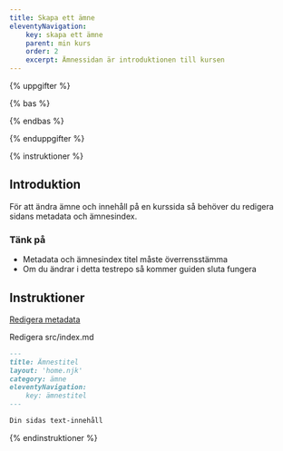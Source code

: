 ```yaml
---
title: Skapa ett ämne
eleventyNavigation:
    key: skapa ett ämne
    parent: min kurs
    order: 2
    excerpt: Ämnessidan är introduktionen till kursen
---
```


{% uppgifter %}

{% bas %}

{% endbas %}

{% enduppgifter %}


{% instruktioner %}

## Introduktion

För att ändra ämne och innehåll på en kurssida så behöver du redigera sidans
metadata och ämnesindex.

### Tänk på

-   Metadata och ämnesindex titel måste överrensstämma
-   Om du ändrar i detta testrepo så kommer guiden sluta fungera

## Instruktioner

[Redigera metadata](../tekniken/metadata.html)

Redigera src/index.md

```md
---
title: Ämnestitel
layout: 'home.njk'
category: ämne
eleventyNavigation:
    key: ämnestitel
---

Din sidas text-innehåll
```

{% endinstruktioner %}

